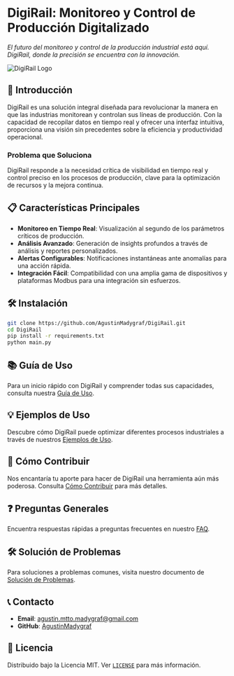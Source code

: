 # DigiRail: Monitoreo y Control de Producción Digitalizado

_El futuro del monitoreo y control de la producción industrial está aquí. DigiRail, donde la precisión se encuentra con la innovación._

![DigiRail Logo](https://github.com/AgustinMadygraf/DigiRail/blob/main/SCR/config/logo.ico) 

## 🚀 Introducción

DigiRail es una solución integral diseñada para revolucionar la manera en que las industrias monitorean y controlan sus líneas de producción. Con la capacidad de recopilar datos en tiempo real y ofrecer una interfaz intuitiva, proporciona una visión sin precedentes sobre la eficiencia y productividad operacional.

### Problema que Soluciona

DigiRail responde a la necesidad crítica de visibilidad en tiempo real y control preciso en los procesos de producción, clave para la optimización de recursos y la mejora continua.

## 📋 Características Principales

- **Monitoreo en Tiempo Real**: Visualización al segundo de los parámetros críticos de producción.
- **Análisis Avanzado**: Generación de insights profundos a través de análisis y reportes personalizados.
- **Alertas Configurables**: Notificaciones instantáneas ante anomalías para una acción rápida.
- **Integración Fácil**: Compatibilidad con una amplia gama de dispositivos y plataformas Modbus para una integración sin esfuerzos.

## 🛠 Instalación

```bash
git clone https://github.com/AgustinMadygraf/DigiRail.git
cd DigiRail
pip install -r requirements.txt
python main.py
```

## 📚 Guía de Uso

Para un inicio rápido con DigiRail y comprender todas sus capacidades, consulta nuestra [Guía de Uso](https://github.com/AgustinMadygraf/DigiRail/blob/main/DOCS/quickguide.md).

## 💡 Ejemplos de Uso

Descubre cómo DigiRail puede optimizar diferentes procesos industriales a través de nuestros [Ejemplos de Uso](https://github.com/AgustinMadygraf/DigiRail/blob/main/DOCS/example.md).

## 🤝 Cómo Contribuir

Nos encantaría tu aporte para hacer de DigiRail una herramienta aún más poderosa. Consulta [Cómo Contribuir](https://github.com/AgustinMadygraf/DigiRail/blob/main/DOCS/contribution_guide.md) para más detalles.

## ❓ Preguntas Generales

Encuentra respuestas rápidas a preguntas frecuentes en nuestro [FAQ](https://github.com/AgustinMadygraf/DigiRail/blob/main/DOCS/faq.md).

## 🛠 Solución de Problemas

Para soluciones a problemas comunes, visita nuestro documento de [Solución de Problemas](https://github.com/AgustinMadygraf/DigiRail/blob/main/DOCS/troubleshooting.md).

## 📞 Contacto

- **Email**: agustin.mtto.madygraf@gmail.com
- **GitHub**: [AgustinMadygraf](https://github.com/AgustinMadygraf)

## 📄 Licencia

Distribuido bajo la Licencia MIT. Ver [`LICENSE`](https://github.com/AgustinMadygraf/DigiRail/blob/main/DOCS/license.md) para más información.